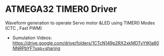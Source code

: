 # ATMEGA32 TIMER0 Driver
Waveform generation to operate Servo motor &LED using TIMER0 Modes (CTC , Fast PWM)
- Sumulation Videos:
https://drive.google.com/drive/folders/1CTcN149p2RX2xkMDTyYtKIa80NNRPbYF?usp=sharing
